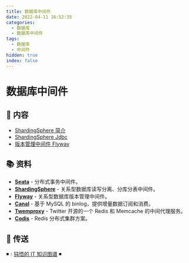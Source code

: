 ```yaml
---
title: 数据库中间件
date: 2022-04-11 16:52:35
categories:
  - 数据库
  - 数据库中间件
tags:
  - 数据库
  - 中间件
hidden: true
index: false
---
```


# 数据库中间件

## 📖 内容

- [ShardingSphere 简介](01.Shardingsphere/01.ShardingSphere简介.md)
- [ShardingSphere Jdbc](01.Shardingsphere/02.ShardingSphereJdbc.md)
- [版本管理中间件 Flyway](02.Flyway.md)

## 📚 资料

- [**Seata**](https://github.com/seata/seata) - 分布式事务中间件。
- [**ShardingSphere**](https://github.com/apache/shardingsphere) - 关系型数据库读写分离、分库分表中间件。
- [**Flyway**](https://github.com/flyway/flyway) - 关系型数据库版本管理中间件。
- [**Canal**](https://github.com/alibaba/canal) - 基于 MySQL 的 binlog，提供增量数据订阅和消费。
- [**Twemproxy**](https://github.com/twitter/twemproxy) - Twitter 开源的一个 Redis 和 Memcache 的中间代理服务。
- [**Codis**](https://github.com/CodisLabs/codis) - Redis 分布式集群方案。

## 🚪 传送

◾ 💧 [钝悟的 IT 知识图谱](https://dunwu.github.io/waterdrop/) ◾
